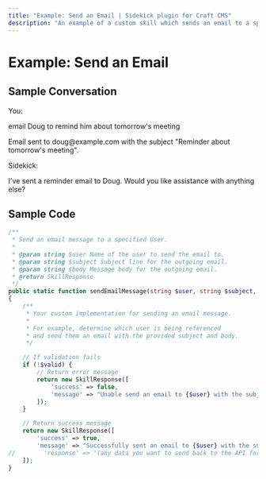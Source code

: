 ```yaml
---
title: "Example: Send an Email | Sidekick plugin for Craft CMS"
description: "An example of a custom skill which sends an email to a specified user."
---
```


# Example: Send an Email

## Sample Conversation

<div class="chat-window">
    <div class="chat-message user-message">
        <div class="sender-column">You:</div>
        <div class="content-column"><p>email Doug to remind him about tomorrow's meeting</p></div>
    </div>
    <div class="chat-message tool-message">
        <div class="sender-column"></div>
        <div class="content-column"><p>Email sent to doug@example.com with the subject "Reminder about tomorrow's meeting".</p></div>
    </div>
    <div class="chat-message assistant-message">
        <div class="sender-column">Sidekick:</div>
        <div class="content-column"><p>I've sent a reminder email to Doug. Would you like assistance with anything else?</p></div>
    </div>
</div>

## Sample Code

```php
/**
 * Send an email message to a specified User.
 *
 * @param string $user Name of the user to send the email to.
 * @param string $subject Subject line for the outgoing email.
 * @param string $body Message body for the outgoing email.
 * @return SkillResponse
 */
public static function sendEmailMessage(string $user, string $subject, string $body): SkillResponse
{
    /**
     * Your custom implementation for sending an email message.
     * 
     * For example, determine which user is being referenced
     * and send them an email with the provided subject and body.
     */

    // If validation fails
    if (!$valid) {
        // Return error message
        return new SkillResponse([
            'success' => false,
            'message' => "Unable send an email to {$user} with the subject {$subject}."
        ]);
    }

    // Return success message
    return new SkillResponse([
        'success' => true,
        'message' => "Successfully sent an email to {$user} with the subject {$subject}.",
//        'response' => '(any data you want to send back to the API for further processing)'
    ]);
}
```
